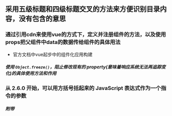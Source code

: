 ## 采用五级标题和四级标题交叉的方法来方便识别目录内容，没有包含的意思

### 通过引用cdn来使用vue的方式下，定义并注册组件的方法，以及使用props把父组件中data的数据传给组件的具体用法

+ 官方文档中vue起步中的组件化应用构建

##### 使用 `Object.freeze()`，阻止修改现有的 property(意味着响应系统无法再*追踪*变化)的具体使用方法和作用

### 从 2.6.0 开始，可以用方括号括起来的 JavaScript 表达式作为一个指令的参数

##### 附带